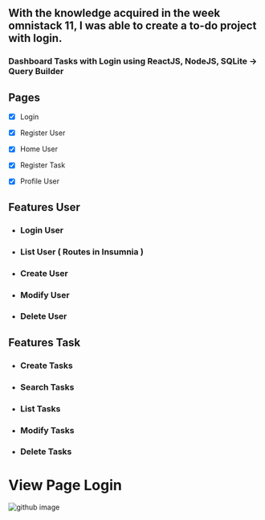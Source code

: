 ## With the knowledge acquired in the week omnistack 11, I was able to create a to-do project with login.

### Dashboard Tasks with Login using ReactJS, NodeJS, SQLite -> Query Builder

## Pages
- [x] Login

- [x] Register User

- [x] Home User

- [x] Register Task

- [x] Profile User

## Features User

- ### Login User

- ### List User ( Routes in Insumnia )

- ### Create User

- ### Modify User

- ### Delete User

## Features Task

- ### Create Tasks

- ### Search Tasks 

- ### List Tasks 

- ### Modify Tasks 

- ### Delete Tasks 

# View Page Login

![github image](https://user-images.githubusercontent.com/58139815/78416739-79e02900-7601-11ea-9f4a-8bda397ab6c9.PNG)

